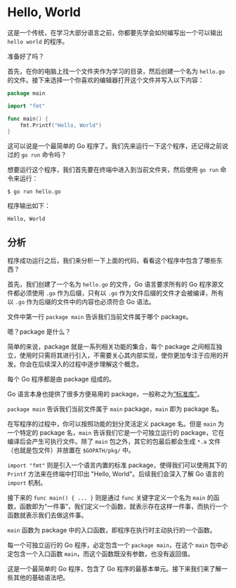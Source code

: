 # Hello, World

这是一个传统，在学习大部分语言之前，你都要先学会如何编写出一个可以输出 `hello world` 的程序。

准备好了吗？

首先，在你的电脑上找一个文件夹作为学习的目录，然后创建一个名为 `hello.go` 的文件。接下来选择一个你喜欢的编辑器打开这个文件并写入以下内容：

```go
package main

import "fmt"

func main() {
	fmt.Printf("Hello, World")
}
```

这可以说是一个最简单的 Go 程序了。我们先来运行一下这个程序，还记得之前说过的 `go run` 命令吗？

想要运行这个程序，我们首先要在终端中进入到当前文件夹，然后使用 `go run` 命令来运行：

```
$ go run hello.go
```

程序输出如下：

```
Hello, World
```

## 分析

程序成功运行之后，我们来分析一下上面的代码，看看这个程序中包含了哪些东西？

首先，我们创建了一个名为 `hello.go` 的文件，Go 语言要求所有的 Go 程序源文件都必须使用 `.go` 作为后缀，只有以 `.go` 作为文件后缀的文件才会被编译，所有以 `.go` 作为后缀的文件中的内容也必须符合 Go 语法。

文件中第一行 `package main` 告诉我们当前文件属于哪个 package。

嗯？package 是什么？

简单的来说，package 就是一系列相关功能的集合，每个 package 之间相互独立，使用时只需将其进行引入，不需要关心其内部实现，使你更加专注于应用的开发。你会在后续深入的过程中逐步理解这个概念。

每个 Go 程序都是由 package 组成的。

Go 语言本身也提供了很多方便易用的 package，一般称之为[“标准库”](https://golang.org/pkg/)。

`package main` 告诉我们当前文件属于 `main` package，`main` 即为 package 名。

在写程序的过程中，你可以按照功能的划分灵活定义 package 名。但是 `main` 为一个特定的 package 名，`main` 告诉我们它是一个可独立运行的 package，它在编译后会产生可执行文件。除了 `main` 包之外，其它的包最后都会生成 `*.a` 文件（也就是包文件）并放置在 `$GOPATH/pkg/` 中。

`import "fmt"` 则是引入一个语言内置的标准 package，使得我们可以使用其下的 `Printf` 方法来在终端中打印出 "Hello, World"。后续我们会深入了解 Go 语言的 `import` 机制。

接下来的 `func main() { ... }` 则是通过 `func` 关键字定义一个名为 `main` 的函数，函数即为“一件事”，我们定义一个函数，就表示存在这样一件事，而执行一个函数就表示我们去做这件事。

`main` 函数为 package 中的入口函数，即程序在执行时主动执行的一个函数。

每一个可独立运行的 Go 程序，必定包含一个 `package main`，在这个 `main` 包中必定包含一个入口函数 `main`，而这个函数既没有参数，也没有返回值。

这是一个最简单的 Go 程序，包含了 Go 程序的最基本单元。接下来我们来了解一些其他的基础语法吧。

